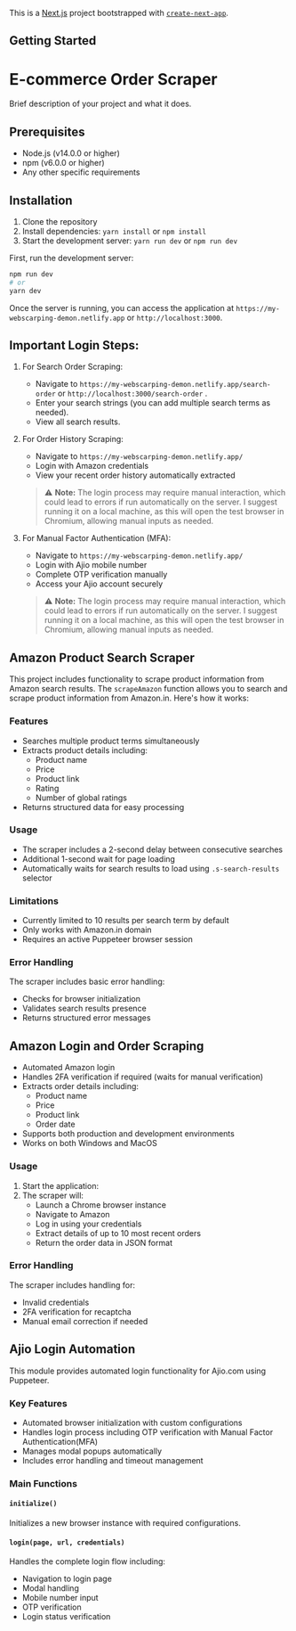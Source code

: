 This is a [Next.js](https://nextjs.org) project bootstrapped with [`create-next-app`](https://nextjs.org/docs/app/api-reference/cli/create-next-app).

## Getting Started

# E-commerce Order Scraper

Brief description of your project and what it does.

## Prerequisites

- Node.js (v14.0.0 or higher)
- npm (v6.0.0 or higher)
- Any other specific requirements

## Installation

1. Clone the repository
2. Install dependencies: `yarn install` or `npm install`
3. Start the development server: `yarn run dev` or `npm run dev`

First, run the development server:

```bash
npm run dev
# or
yarn dev
```
Once the server is running, you can access the application at `https://my-webscarping-demon.netlify.app` or `http://localhost:3000`.


## Important Login Steps:
1. For Search Order Scraping:
   - Navigate to `https://my-webscarping-demon.netlify.app/search-order` or `http://localhost:3000/search-order` .
   - Enter your search strings (you can add multiple search terms as needed).
   - View all search results.

2. For Order History Scraping:
   - Navigate to `https://my-webscarping-demon.netlify.app/`
   - Login with Amazon credentials
   - View your recent order history automatically extracted

    > ⚠️ **Note:** The login process may require manual interaction, which could lead to errors if run automatically on the server. I suggest running it on a local machine, as this will open the test browser in Chromium, allowing manual inputs as needed.

3. For Manual Factor Authentication (MFA):
   - Navigate to `https://my-webscarping-demon.netlify.app/`
   - Login with Ajio mobile number
   - Complete OTP verification manually
   - Access your Ajio account securely

    > ⚠️ **Note:** The login process may require manual interaction, which could lead to errors if run automatically on the server. I suggest running it on a local machine, as this will open the test browser in Chromium, allowing manual inputs as needed.

## Amazon Product Search Scraper
This project includes functionality to scrape product information from Amazon search results.
The `scrapeAmazon` function allows you to search and scrape product information from Amazon.in. Here's how it works:

### Features

- Searches multiple product terms simultaneously
- Extracts product details including:
  - Product name
  - Price
  - Product link
  - Rating
  - Number of global ratings
- Returns structured data for easy processing

### Usage

- The scraper includes a 2-second delay between consecutive searches
- Additional 1-second wait for page loading
- Automatically waits for search results to load using `.s-search-results` selector

### Limitations

- Currently limited to 10 results per search term by default
- Only works with Amazon.in domain
- Requires an active Puppeteer browser session

### Error Handling

The scraper includes basic error handling:
- Checks for browser initialization
- Validates search results presence
- Returns structured error messages


## Amazon Login and Order Scraping
- Automated Amazon login
- Handles 2FA verification if required (waits for manual verification)
- Extracts order details including:
  - Product name
  - Price
  - Product link
  - Order date
- Supports both production and development environments
- Works on both Windows and MacOS

### Usage

1. Start the application:
2. The scraper will:
   - Launch a Chrome browser instance
   - Navigate to Amazon
   - Log in using your credentials
   - Extract details of up to 10 most recent orders
   - Return the order data in JSON format

### Error Handling

The scraper includes handling for:
- Invalid credentials
- 2FA verification for recaptcha
- Manual email correction if needed


## Ajio Login Automation

This module provides automated login functionality for Ajio.com using Puppeteer.

### Key Features

- Automated browser initialization with custom configurations
- Handles login process including OTP verification with Manual Factor Authentication(MFA)
- Manages modal popups automatically
- Includes error handling and timeout management

### Main Functions

#### `initialize()`
Initializes a new browser instance with required configurations.


#### `login(page, url, credentials)`
Handles the complete login flow including:
- Navigation to login page
- Modal handling
- Mobile number input
- OTP verification
- Login status verification
